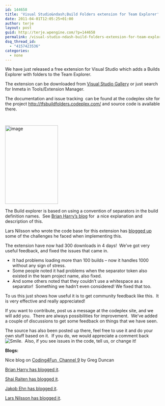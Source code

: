 ```yaml
---
id: 144658
title: 'Visual Studio&ndash;Build Folders extension for Team Explorer'
date: 2011-04-01T12:05:25+01:00
author: terje
layout: post
guid: http://terje.wpengine.com/?p=144658
permalink: /visual-studio-ndash-build-folders-extension-for-team-explorer/
dsq_thread_id:
  - "4157423536"
categories:
  - none
---
```

<p>We have just released a free extension for Visual Studio which adds a Builds Explorer with folders to the Team Explorer.  </p>  <p>The extension can be downloaded from <a href="http://visualstudiogallery.msdn.microsoft.com/35daa606-4917-43c4-98ab-38632d9dbd45" target="_blank">Visual Studio Gallery</a> or just search for Inmeta in Tools/Extension Manager.</p>  <p>The documentation and issue tracking  can be found at the codeplex site for the project <a title="http://tfsbuildfolders.codeplex.com/" href="http://tfsbuildfolders.codeplex.com/" target="_blank">http://tfsbuildfolders.codeplex.com/</a> and source code is available there.</p>  <p> </p>  <p><a href="http://gwb.blob.core.windows.net/terje/Windows-Live-Writer/41a2ef22be6e_C9E/image_2.png"><img style="border-width: 0px; padding-top: 0px; padding-right: 0px; padding-left: 0px; display: inline; background-image: none;" title="image" border="0" alt="image" src="http://hermit.no/wp-content/uploads/2015/08/GWB-Windows-Live-Writer-41a2ef22be6e_C9E-image_thumb.png" width="172" height="256" /></a></p>  <p>The Build explorer is based on using a convention of separators in the build definition names.  See <a href="http://blogs.msdn.com/b/bharry/archive/2011/04/01/build-folders.aspx" target="_blank">Brian Harry’s blog</a> for  a nice explanation and description of this. </p>  <p>Lars Nilsson who wrote the code base for this extension has <a href="http://larzjoakimnilzzon.blogspot.com/2011/04/inmeta-build-explorer.html" target="_blank">blogged up</a> some of the challenges he faced when implementing this.</p>  <p>The extension have now had 300 downloads in 4 days!  We’ve got very useful feedback, and fixed the issues that came in.  </p>  <ul>   <li>It had problems loading more than 100 builds – now it handles 1000 without any sign of stress.  </li>    <li>Some people noted it had problems when the separator token also existed in the team project name, also fixed. </li>    <li>And some others noted that they couldn’t use a whitespace as a separator!  Something we hadn’t even considered! We fixed that too. </li> </ul>  <p>To us this just shows how useful it is to get community feedback like this.  It is very effective and really appreciated!</p>  <p>If you want to contribute, post us a message at the codeplex site, and we will add you.  There are always possibilities for improvement.  We’ve added a couple of discussions to get some feedback on things that we have seen. </p>  <p>The source has also been posted up there, feel free to use it and do your own stuff based on it.  If you do, we would appreciate a comment back <img class="wlEmoticon wlEmoticon-smile" alt="Smile" src="http://hermit.no/wp-content/uploads/2015/08/GWB-Windows-Live-Writer-Visual-StudioBuild-Folders-extension-for_1391E-wlEmoticon-smile_2.png" />.  Also, if you see issues in the code, tell us, or change it!</p>  <p><strong>Blogs:</strong></p>  <p>Nice blog on <a href="http://channel9.msdn.com/coding4fun/blog/Long-list-of-Team-Builds-getting-you-down-Wish-you-could-put-them-in-folders-Dont-want-to-wait-for-a" target="_blank">Coding4Fun  Channel 9</a> by Greg Duncan</p>  <p><a href="http://blogs.msdn.com/b/bharry/archive/2011/04/01/build-folders.aspx" target="_blank">Brian Harry has blogged it</a>.</p>  <p><a href="http://blogs.microsoft.co.il/blogs/shair/archive/2011/04/02/build-folders-for-team-explorer.aspx" target="_blank">Shai Raiten has blogged it</a>.</p>  <p><a href="http://geekswithblogs.net/jakob/archive/2011/04/04/tfs-2010-inmeta-build-explorer.aspx" target="_blank">Jakob Ehn has blogged it</a>.</p>  <p><a href="http://larzjoakimnilzzon.blogspot.com/2011/04/inmeta-build-explorer.html" target="_blank">Lars Nilsson has blogged it</a>.</p>